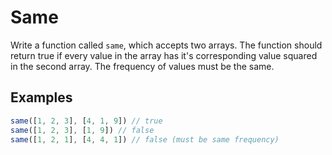 # Same

Write a function called `same`, which accepts two arrays. 
The function should return true if every value in the array has it's corresponding value squared in the second array. 
The frequency of values must be the same.

## Examples

```js
same([1, 2, 3], [4, 1, 9]) // true
same([1, 2, 3], [1, 9]) // false
same([1, 2, 1], [4, 4, 1]) // false (must be same frequency)
```
